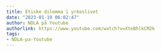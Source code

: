 ```yaml
---
title: Etiske dilemma i yrkeslivet
date: "2023-01-19 06:02:47"
author: NDLA på Youtube
authorlink: https://www.youtube.com/watch?v=XteBhlkCM2k
tags:
- NDLA-pa-Youtube
---
```

